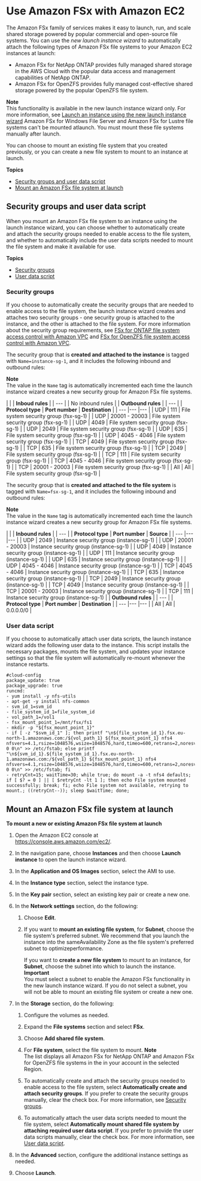 # Use Amazon FSx with Amazon EC2<a name="storage_fsx"></a>

The Amazon FSx family of services makes it easy to launch, run, and scale shared storage powered by popular commercial and open\-source file systems\. You can use the *new launch instance wizard* to automatically attach the following types of Amazon FSx file systems to your Amazon EC2 instances at launch:
+ Amazon FSx for NetApp ONTAP provides fully managed shared storage in the AWS Cloud with the popular data access and management capabilities of NetApp ONTAP\. 
+ Amazon FSx for OpenZFS provides fully managed cost\-effective shared storage powered by the popular OpenZFS file system\. 

**Note**  
This functionality is available in the new launch instance wizard only\. For more information, see [Launch an instance using the new launch instance wizard](ec2-launch-instance-wizard.md)
Amazon FSx for Windows File Server and Amazon FSx for Lustre file systems can't be mounted atlaunch\. You must mount these file systems manually after launch\.

You can choose to mount an existing file system that you created previously, or you can create a new file system to mount to an instance at launch\.

**Topics**
+ [Security groups and user data script](#sg-user-data)
+ [Mount an Amazon FSx file system at launch](#mount-fsx)

## Security groups and user data script<a name="sg-user-data"></a>

When you mount an Amazon FSx file system to an instance using the launch instance wizard, you can choose whether to automatically create and attach the security groups needed to enable access to the file system, and whether to automatically include the user data scripts needed to mount the file system and make it available for use\.

**Topics**
+ [Security groups](#fsx-sg)
+ [User data script](#fsx-user-data)

### Security groups<a name="fsx-sg"></a>

If you choose to automatically create the security groups that are needed to enable access to the file system, the launch instance wizard creates and attaches two security groups \- one security group is attached to the instance, and the other is attached to the file system\. For more information about the security group requirements, see [FSx for ONTAP file system access control with Amazon VPC](https://docs.aws.amazon.com/fsx/latest/ONTAPGuide/limit-access-security-groups.html) and [FSx for OpenZFS file system access control with Amazon VPC](https://docs.aws.amazon.com/fsx/latest/OpenZFSGuide/limit-access-security-groups.html)\.

The security group that is **created and attached to the instance** is tagged with `Name=instance-sg-1`, and it includes the following inbound and outbound rules:

**Note**  
The value in the `Name` tag is automatically incremented each time the launch instance wizard creates a new security group for Amazon FSx file systems\.


| 
| 
| **Inboud rules** | 
| --- |
| No inbound rules | 
| **Outbound rules** | 
| --- |
| **Protocol type** | **Port number** | **Destination** | 
| --- |--- |--- |
| UDP | 111 | File system security group \(fsx\-sg\-1\) | 
| UDP | 20001 \- 20003 | File system security group \(fsx\-sg\-1\) | 
| UDP | 4049 | File system security group \(fsx\-sg\-1\) | 
| UDP | 2049 | File system security group \(fsx\-sg\-1\) | 
| UDP | 635 | File system security group \(fsx\-sg\-1\) | 
| UDP | 4045 \- 4046 | File system security group \(fsx\-sg\-1\) | 
| TCP | 4049 | File system security group \(fsx\-sg\-1\) | 
| TCP | 635 | File system security group \(fsx\-sg\-1\) | 
| TCP | 2049 | File system security group \(fsx\-sg\-1\) | 
| TCP | 111 | File system security group \(fsx\-sg\-1\) | 
| TCP | 4045 \- 4046 | File system security group \(fsx\-sg\-1\) | 
| TCP | 20001 \- 20003 | File system security group \(fsx\-sg\-1\) | 
| All | All | File system security group \(fsx\-sg\-1\) | 

The security group that is **created and attached to the file system** is tagged with `Name=fsx-sg-1`, and it includes the following inbound and outbound rules:

**Note**  
The value in the `Name` tag is automatically incremented each time the launch instance wizard creates a new security group for Amazon FSx file systems\.


| 
| 
| **Inbound rules** | 
| --- |
| **Protocol type** | **Port number** | **Source** | 
| --- |--- |--- |
| UDP | 2049 | Instance security group \(instance\-sg\-1\) | 
| UDP | 20001 \- 20003 | Instance security group \(instance\-sg\-1\) | 
| UDP | 4049 | Instance security group \(instance\-sg\-1\) | 
| UDP | 111 | Instance security group \(instance\-sg\-1\) | 
| UDP | 635 | Instance security group \(instance\-sg\-1\) | 
| UDP | 4045 \- 4046 | Instance security group \(instance\-sg\-1\) | 
| TCP | 4045 \- 4046 | Instance security group \(instance\-sg\-1\) | 
| TCP | 635 | Instance security group \(instance\-sg\-1\) | 
| TCP | 2049 | Instance security group \(instance\-sg\-1\) | 
| TCP | 4049 | Instance security group \(instance\-sg\-1\) | 
| TCP | 20001 \- 20003 | Instance security group \(instance\-sg\-1\) | 
| TCP | 111 | Instance security group \(instance\-sg\-1\) | 
| **Outbound rules** | 
| --- |
| **Protocol type** | **Port number** | **Destination** | 
| --- |--- |--- |
| All | All | 0\.0\.0\.0/0 | 

### User data script<a name="fsx-user-data"></a>

If you choose to automatically attach user data scripts, the launch instance wizard adds the following user data to the instance\. This script installs the necessary packages, mounts the file system, and updates your instance settings so that the file system will automatically re\-mount whenever the instance restarts\.

```
#cloud-config
package_update: true
package_upgrade: true
runcmd:
- yum install -y nfs-utils
- apt-get -y install nfs-common
- svm_id_1=svm_id
- file_system_id_1=file_system_id
- vol_path_1=/vol1
- fsx_mount_point_1=/mnt/fsx/fs1
- mkdir -p "${fsx_mount_point_1}"
- if [ -z "$svm_id_1" ]; then printf "\n${file_system_id_1}.fsx.eu-north-1.amazonaws.com:/${vol_path_1} ${fsx_mount_point_1} nfs4 nfsvers=4.1,rsize=1048576,wsize=1048576,hard,timeo=600,retrans=2,noresvport,_netdev 0 0\n" >> /etc/fstab; else printf "\n${svm_id_1}.${file_system_id_1}.fsx.eu-north-1.amazonaws.com:/${vol_path_1} ${fsx_mount_point_1} nfs4 nfsvers=4.1,rsize=1048576,wsize=1048576,hard,timeo=600,retrans=2,noresvport,_netdev 0 0\n" >> /etc/fstab; fi
- retryCnt=15; waitTime=30; while true; do mount -a -t nfs4 defaults; if [ $? = 0 ] || [ $retryCnt -lt 1 ]; then echo File system mounted successfully; break; fi; echo File system not available, retrying to mount.; ((retryCnt--)); sleep $waitTime; done;
```

## Mount an Amazon FSx file system at launch<a name="mount-fsx"></a>



**To mount a new or existing Amazon FSx file system at launch**

1. Open the Amazon EC2 console at [https://console\.aws\.amazon\.com/ec2/](https://console.aws.amazon.com/ec2/)\.

1. In the navigation pane, choose **Instances** and then choose **Launch instance** to open the launch instance wizard\.

1. In the **Application and OS Images** section, select the AMI to use\.

1. In the **Instance type** section, select the instance type\.

1. In the **Key pair** section, select an existing key pair or create a new one\.

1. In the **Network settings** section, do the following:

   1. Choose **Edit**\.

   1. If you want to **mount an existing file system**, for **Subnet**, choose the file system's preferred subnet\. We recommend that you launch the instance into the sameAvailability Zone as the file system's preferred subnet to optimizeperformance\.

      If you want to **create a new file system** to mount to an instance, for **Subnet**, choose the subnet into which to launch the instance\.
**Important**  
You must select a subnet to enable the Amazon FSx functionality in the new launch instance wizard\. If you do not select a subnet, you will not be able to mount an existing file system or create a new one\.

1. In the **Storage** section, do the following:

   1. Configure the volumes as needed\.

   1. Expand the **File systems** section and select **FSx**\.

   1. Choose **Add shared file system**\.

   1. For **File system**, select the file system to mount\.
**Note**  
The list displays all Amazon FSx for NetApp ONTAP and Amazon FSx for OpenZFS file systems in the in your account in the selected Region\.

   1. To automatically create and attach the security groups needed to enable access to the file system, select **Automatically create and attach security groups**\. If you prefer to create the security groups manually, clear the check box\. For more information, see [Security groups](#fsx-sg)\.

   1. To automatically attach the user data scripts needed to mount the file system, select **Automatically mount shared file system by attaching required user data script**\. If you prefer to provide the user data scripts manually, clear the check box\. For more information, see [User data script](#fsx-user-data)\.

1. In the **Advanced** section, configure the additional instance settings as needed\.

1. Choose **Launch**\.
